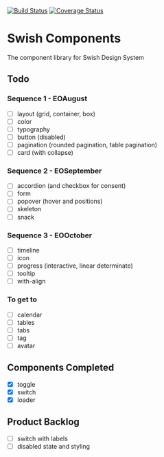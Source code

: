 [![Build Status](https://travis-ci.com/krfong916/swish-components.svg?branch=master)](https://travis-ci.com/krfong916/swish-components)
[![Coverage Status](https://coveralls.io/repos/github/krfong916/swish-components/badge.svg?branch=master)](https://coveralls.io/github/krfong916/swish-components?branch=master)

# Swish Components

The component library for Swish Design System

## Todo

### Sequence 1 - EOAugust

- [ ] layout (grid, container, box)
- [ ] color
- [ ] typography
- [ ] button (disabled)
- [ ] pagination (rounded pagination, table pagination)
- [ ] card (with collapse)

### Sequence 2 - EOSeptember

- [ ] accordion (and checkbox for consent)
- [ ] form
- [ ] popover (hover and positions)
- [ ] skeleton
- [ ] snack

### Sequence 3 - EOOctober

- [ ] timeline
- [ ] icon
- [ ] progress (interactive, linear determinate)
- [ ] tooltip
- [ ] with-align

### To get to

- [ ] calendar
- [ ] tables
- [ ] tabs
- [ ] tag
- [ ] avatar

## Components Completed

- [x] toggle
- [x] switch
- [x] loader

## Product Backlog

- [ ] switch with labels
- [ ] disabled state and styling
